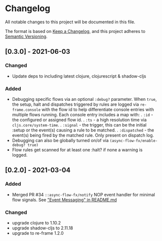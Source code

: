 # Changelog

All notable changes to this project will be documented in this file.

The format is based on [Keep a Changelog](https://keepachangelog.com/en/1.0.0/),
and this project adheres to [Semantic Versioning](https://semver.org/spec/v2.0.0.html).

## [0.3.0] - 2021-06-03
### Changed
- Update deps to including latest clojure, clojurescript & shadow-cljs

### Added
- Debugging specific flows via an optional `:debug?` parameter. 
  When `true`, the setup, halt and dispatches triggered by rules are logged via `re-frame.console` with the flow id
  to help differentiate console entries with multiple flows running. 
  Each console entry includes a map with:
  . `:id`         - the configured or assigned flow id.
  . `:ts`         - a high resolution time via `cljs.core/system-time`.
  . `:signal`     - the trigger, this can be the initial :setup or the event(s)  causing a rule to be matched.
  . `:dispatched` - the event(s) being fired by the matched rule. Only present on dispatch log.
- Debugging can also be globally turned on/of via `(async-flow-fx/enable-debug? true)`
- Flow rules get scanned for at least one :halt?  if none a warning is logged.

## [0.2.0] - 2021-03-04
### Added
- Merged PR #34 `::async-flow-fx/notify` NOP event handler for minimal flow signals. See ["Event Messaging" in README.md](https://github.com/day8/re-frame-async-flow-fx#event-messaging)
### Changed
- upgrade clojure to 1.10.2
- upgrade shadow-cljs to 2.11.18
- upgrade to re-frame 1.2.0
